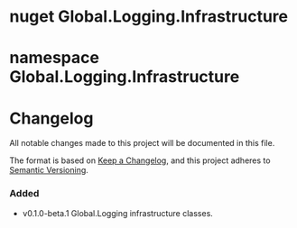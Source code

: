 # nuget Global.Logging.Infrastructure

# namespace Global.Logging.Infrastructure

# Changelog

All notable changes made to this project will be documented in this file.


The format is based on [Keep a Changelog](https://keepachangelog.com/en/1.1.0/),
and this project adheres to [Semantic Versioning](https://semver.org/spec/v2.0.0.html).

### Added
- v0.1.0-beta.1 Global.Logging infrastructure classes.